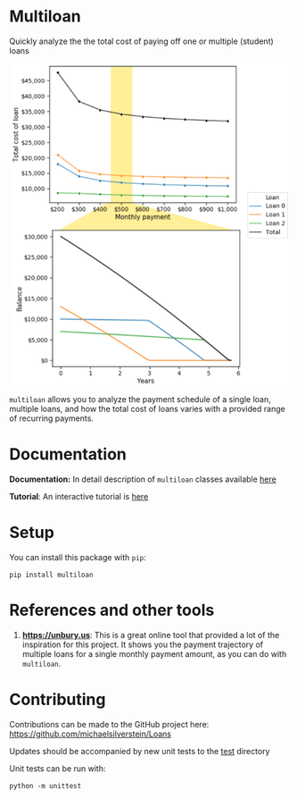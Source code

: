 # Multiloan

Quickly analyze the the total cost of paying off one or multiple (student) loans


<p align="center">
  <img width="500" height="576" src="https://github.com/michaelsilverstein/Loans/blob/master/data/figures/multiloan_home.png?raw=true"></img>
</p>


`multiloan` allows you to analyze the payment schedule of a single loan, multiple loans, and how the total cost of loans varies with a provided range of recurring payments.

# Documentation
**Documentation:** In detail description of `multiloan` classes available [here](https://github.com/michaelsilverstein/Loans/blob/master/Documentation.md)

**Tutorial**: An interactive tutorial is  [here](https://github.com/michaelsilverstein/Loans/blob/master/tutorial.ipynb)

# Setup
You can install this package with `pip`:

    pip install multiloan

# References and other tools
1. **https://unbury.us**: This is a great online tool that provided a lot of the inspiration for this project. It shows you the payment trajectory of multiple loans for a single monthly payment amount, as you can do with `multiloan`.

# Contributing
Contributions can be made to the GitHub project here: https://github.com/michaelsilverstein/Loans

Updates should be accompanied by new unit tests to the [test](test/) directory

Unit tests can be run with:

    python -m unittest